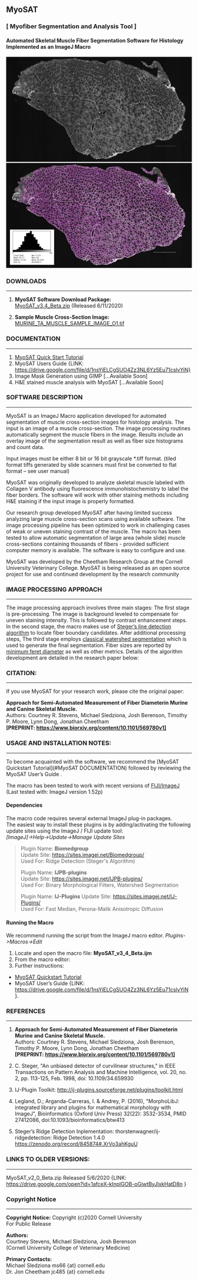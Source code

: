 ## **MyoSAT** 
### [ Myofiber Segmentation and Analysis Tool ]

#### Automated Skeletal Muscle Fiber Segmentation Software for Histology <br> Implemented as an ImageJ Macro

![](Documentation/img/TA_MUSCLE_FULL_ORIGINAL.jpg)  
![](Documentation/img/TA_MUSCLE_SEGMENTED_WITH_HISTO.jpg)
 	 

### DOWNLOADS
___
1.	**MyoSAT Software Download Package:** <br>
[MyoSAT_v3.4_Beta.zip](https://github.com/CheethamLab/MyoSAT_ImageJ_Macro/blob/master/Releases/MyoSAT_v3.4_Beta.zip) (Released 6/11/2020)    

2.	**Sample Muscle Cross-Section Image:** <br>
[MURINE_TA_MUSCLE_SAMPLE_IMAGE_O1.tif](https://github.com/CheethamLab/MyoSAT_ImageJ_Macro/tree/master/Sample_Images/SAMPLE_MUSCLE_IMAGE_01/SAMPLE_MUSCLE_IMAGE_01.tif)

### DOCUMENTATION
___
1. [MyoSAT Quick Start Tutorial](https://github.com/CheethamLab/MyoSAT_ImageJ_Macro/blob/master/Documentation/Quick_Start_Tutorial_MyoSAT_v3_4.md)
2.	MyoSAT Users Guide {LINK: https://drive.google.com/file/d/1nsYiELCgSUO4Zz3NL6Yz5Eu71cslvYiN}
3.	Image Mask Generation using GIMP […Available Soon]
4.	H&E stained muscle analysis with MyoSAT  […Available Soon]

### SOFTWARE DESCRIPTION
___
MyoSAT is an ImageJ Macro application developed for automated segmentation of muscle cross-section images for histology analysis. The input is an image of a muscle cross-section.  The image processing routines automatically segment the muscle fibers in the image. Results include an overlay image of the segmentation result as well as fiber size histograms and count data. 

Input images must be either 8 bit or 16 bit grayscale *.tiff format. (tiled format tiffs generated by slide scanners must first be converted to flat format – see user manual)

MyoSAT was originally developed to analyze skeletal muscle labeled with Collagen V antibody using fluorescence immunohistochemistry to label the fiber borders. The software will work with other staining methods including H&E staining if the input image is properly formatted.

Our research group developed MyoSAT after having limited success analyzing large muscle cross-section scans using available software. The image processing pipeline has been optimized to work in challenging cases of weak or uneven staining contrast of the muscle. The macro has been tested to allow automatic segmentation of large area (whole slide) muscle cross-sections containing thousands of fibers - provided sufficient computer memory is available. The software is easy to configure and use.

MyoSAT was developed by the Cheetham Research Group at the Cornell University Veterinary College. 
MyoSAT is being released as an open source project for use and continued development by the research community 

### IMAGE PROCESSING APPROACH
___
The image processing approach involves three main stages: The first stage is pre-processing. The image is background leveled to compensate for uneven staining intensity. This is followed by contrast enhancement steps. In the second stage, the macro makes use of [Steger’s line detection algorithm](https://doi.org/10.1109/34.659930) to locate fiber boundary candidates. After additional processing steps, The third stage employs [classical watershed segmentation](https://doi.org/10.1117/12.24211) which is used to generate the final segmentation. Fiber sizes are reported by [minimum feret diameter](https://doi.org/10.1016/j.nmd.2004.06.008) as well as other metrics. Details of the algorithm development are detailed in the research paper below:


### CITATION:
___
If you use MyoSAT for your research work, please cite the original paper:

**Approach for Semi-Automated Measurement of Fiber Diameterin Murine and Canine Skeletal Muscle.** <br>
Authors:  Courtney R. Stevens, Michael Sledziona, Josh Berenson, Timothy P. Moore, Lynn Dong, Jonathan Cheetham <br>
**[PREPRINT:   https://www.biorxiv.org/content/10.1101/569780v1]**


### USAGE AND INSTALLATION NOTES:
___
To become acquainted with the software, we recommend the [MyoSAT Quickstart Tutorial](#MyoSAT DOCUMENTATION) followed by reviewing the MyoSAT User’s Guide .

The macro has been tested to work with recent versions of [FIJI/ImageJ](https://imagej.net/Fiji/Downloads)  (Last tested with:   ImageJ version 1.52p)


#### Dependencies
The macro code requires several external ImageJ plug-in packages.  
The easiest way to install these plugins is by adding/activating the following update sites using the ImageJ / FIJI update tool: <br>
*[ImageJ]->Help->Update->Manage Update Sites*

>Plugin Name: **Biomedgroup** <br>
>Update Site:   https://sites.imagej.net/Biomedgroup/ <br>
>Used For:        Ridge Detection (Steger's Algorithm) 
>
>Plugin Name:  **IJPB-plugins** <br>
>Update Site:    https://sites.imagej.net/IJPB-plugins/ <br>
>Used For:         Binary Morphological Filters, Watershed Segmentation
>
>Plugin Name:  **IJ-Plugins** <vr>
>Update Site:    https://sites.imagej.net/IJ-Plugins/ <br>
>Used For:         Fast Median, Perona-Malik Anisotropic Diffusion



#### Running the Macro
We recommend running the script from the ImageJ macro editor.
*Plugins->Macros->Edit*

1. Locate and open the macro file:      **MyoSAT_v3_4_Beta.ijm**
1. From the macro editor: <Click Run>
1. Further instructions:
* [MyoSAT Quickstart Tutorial](#myosat-documentation)
* MyoSAT User’s Guide {LINK: https://drive.google.com/file/d/1nsYiELCgSUO4Zz3NL6Yz5Eu71cslvYiN }.



### REFERENCES
___
1. **Approach for Semi-Automated Measurement of Fiber Diameterin Murine and Canine Skeletal Muscle.** <br>
Authors:  Courtney R. Stevens, Michael Sledziona, Josh Berenson, Timothy P. Moore, Lynn Dong, Jonathan Cheetham <br>  **[PREPRINT:   https://www.biorxiv.org/content/10.1101/569780v1]**

1. C. Steger, "An unbiased detector of curvilinear structures," in IEEE Transactions on Pattern Analysis and Machine Intelligence, vol. 20, no. 2, pp. 113-125, Feb. 1998, doi: 10.1109/34.659930

1. IJ-Plugin Toolkit:  http://ij-plugins.sourceforge.net/plugins/toolkit.html

1. Legland, D.; Arganda-Carreras, I. & Andrey, P. (2016), "MorphoLibJ: integrated library and plugins for mathematical morphology with ImageJ", Bioinformatics (Oxford Univ Press) 32(22): 3532-3534, PMID 27412086, doi:10.1093/bioinformatics/btw413

1. Steger’s Ridge Detection Inplementation: thorstenwagner/ij-ridgedetection: Ridge Detection 1.4.0 https://zenodo.org/record/845874#.XrVo3ahKguU


### LINKS TO OLDER VERSIONS:
___
MyoSAT_v2_0_Beta.zip Released 5/6/2020  {LINK:  https://drive.google.com/open?id=1afceX-kInpIGOB-oGiwtByJlxkHatD8n }

### Copyright Notice
___
**Copyright Notice:**
Copyright (c)2020 Cornell University  <br>
For Public Release

**Authors:** <br>
Courtney Stevens, Michael Sledziona, Josh Berenson  <br>
  (Cornell University College of Veterinary Medicine) <br>

**Primary Contacts:** <br>
Michael Sledziona  ms66  {at} cornell.edu <br> 
Dr. Jon Cheetham  jc485  {at} cornell.edu
